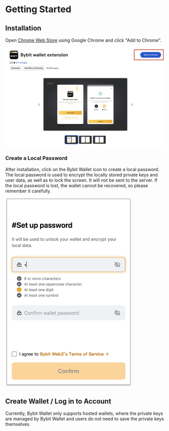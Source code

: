 # Getting Started

## Installation

Open [Chrome Web Store](https://chromewebstore.google.com/detail/bybit-wallet-extension/pdliaogehgdbhbnmkklieghmmjkpigpa) using Google Chrome and click "Add to Chrome".

![chrome store](./images/google_chrome_store.jpg)

### Create a Local Password

After installation, click on the Bybit Wallet icon to create a local password. The local password is used to encrypt the locally stored private keys and user data, as well as to lock the screen. It will not be sent to the server. If the local password is lost, the wallet cannot be recovered, so please remember it carefully.

<img src="./images/create_password.jpg" width="400">

## Create Wallet / Log in to Account

Currently, Bybit Wallet only supports hosted wallets, where the private keys are managed by Bybit Wallet and users do not need to save the private keys themselves.

